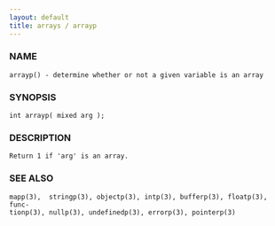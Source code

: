 ```yaml
---
layout: default
title: arrays / arrayp
---
```


### NAME

    arrayp() - determine whether or not a given variable is an array

### SYNOPSIS

    int arrayp( mixed arg );

### DESCRIPTION

    Return 1 if 'arg' is an array.

### SEE ALSO

    mapp(3),  stringp(3), objectp(3), intp(3), bufferp(3), floatp(3), func‐
    tionp(3), nullp(3), undefinedp(3), errorp(3), pointerp(3)
